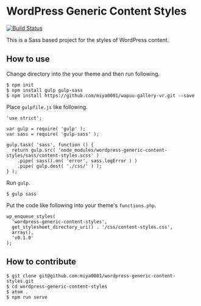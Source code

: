# WordPress Generic Content Styles

[![Build Status](https://travis-ci.org/miya0001/wordpress-generic-content-styles.svg?branch=master)](https://travis-ci.org/miya0001/wordpress-generic-content-styles)

This is a Sass based project for the styles of WordPress content.

## How to use

Change directory into the your theme and then run following.

```
$ npm init
$ npm install gulp gulp-sass
$ npm install https://github.com/miya0001/wapuu-gallery-vr.git --save
```

Place `gulpfile.js` like following.

```
'use strict';

var gulp = require( 'gulp' );
var sass = require( 'gulp-sass' );

gulp.task( 'sass', function () {
  return gulp.src( 'node_modules/wordpress-generic-content-styles/sass/content-styles.scss' )
    .pipe( sass().on( 'error', sass.logError ) )
    .pipe( gulp.dest( './css/' ) );
} );
```

Run `gulp`.

```
$ gulp sass
```

Put the code like following into your theme's `functions.php`.

```
wp_enqueue_styles(
  'wordpress-generic-content-styles',
  get_stylesheet_directory_uri() . '/css/content-styles.css',
  array(),
  'v0.1.0'
);
```

## How to contribute

```
$ git clone git@github.com:miya0001/wordpress-generic-content-styles.git
$ cd wordpress-generic-content-styles
$ atom .
$ npm run serve
```
